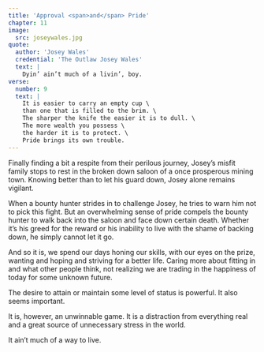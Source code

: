 ```yaml
---
title: 'Approval <span>and</span> Pride'
chapter: 11
image:
  src: joseywales.jpg
quote:
  author: 'Josey Wales'
  credential: 'The Outlaw Josey Wales'
  text: |
    Dyin’ ain’t much of a livin’, boy.
verse:
  number: 9
  text: |
    It is easier to carry an empty cup \
    than one that is filled to the brim. \
    The sharper the knife the easier it is to dull. \
    The more wealth you possess \
    the harder it is to protect. \
    Pride brings its own trouble.
---
```


Finally finding a bit a respite from their perilous journey,
Josey’s misfit family stops to rest in the broken down saloon
of a once prosperous mining town.
Knowing better than to let his guard down, Josey alone remains vigilant.

When a bounty hunter strides in to challenge Josey,
he tries to warn him not to pick this fight.
But an overwhelming sense of pride compels the bounty hunter to walk back
into the saloon and face down certain death.
Whether it’s his greed for the reward or his inability to live with the
shame of backing down, he simply cannot let it go.

And so it is, we spend our days honing our skills, with our eyes on the prize,
wanting and hoping and striving for a better life.
Caring more about fitting in and what other people think,
not realizing we are trading in the happiness of today for some unknown future.

The desire to attain or maintain some level of status is powerful.
It also seems important.

It is, however, an unwinnable game.
It is a distraction from everything real and a great source of
unnecessary stress in the world.

It ain’t much of a way to live.
